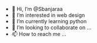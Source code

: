 - 👋 Hi, I’m @Sbanjaraa
- 👀 I’m interested in web design 
- 🌱 I’m currently learning python 
- 💞️ I’m looking to collaborate on ...
- 📫 How to reach me ...

<!---
Sbanjaraa/Sbanjaraa is a ✨ special ✨ repository because its `README.md` (this file) appears on your GitHub profile.
You can click the Preview link to take a look at your changes.
--->
